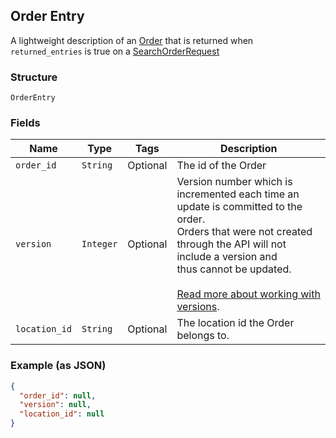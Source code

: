 ## Order Entry

A lightweight description of an [Order](#type-order) that is returned when `returned_entries` is true on a
[SearchOrderRequest](#type-searchorderrequest)

### Structure

`OrderEntry`

### Fields

| Name | Type | Tags | Description |
|  --- | --- | --- | --- |
| `order_id` | `String` | Optional | The id of the Order |
| `version` | `Integer` | Optional | Version number which is incremented each time an update is committed to the order.<br>Orders that were not created through the API will not include a version and<br>thus cannot be updated.<br><br>[Read more about working with versions](https://developer.squareup.com/docs/orders-api/manage-orders#update-orders). |
| `location_id` | `String` | Optional | The location id the Order belongs to. |

### Example (as JSON)

```json
{
  "order_id": null,
  "version": null,
  "location_id": null
}
```

